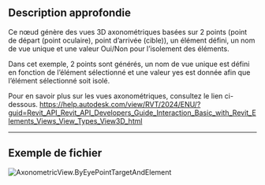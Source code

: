 ## Description approfondie
Ce nœud génère des vues 3D axonométriques basées sur 2 points (point de départ (point oculaire), point d’arrivée (cible)), un élément défini, un nom de vue unique et une valeur Oui/Non pour l’isolement des éléments.

Dans cet exemple, 2 points sont générés, un nom de vue unique est défini en fonction de l’élément sélectionné et une valeur yes est donnée afin que l’élément sélectionné soit isolé.

Pour en savoir plus sur les vues axonométriques, consultez le lien ci-dessous.
https://help.autodesk.com/view/RVT/2024/ENU/?guid=Revit_API_Revit_API_Developers_Guide_Interaction_Basic_with_Revit_Elements_Views_View_Types_View3D_html

___
## Exemple de fichier

![AxonometricView.ByEyePointTargetAndElement](./Revit.Elements.Views.AxonometricView.ByEyePointTargetAndElement_img.jpg)
